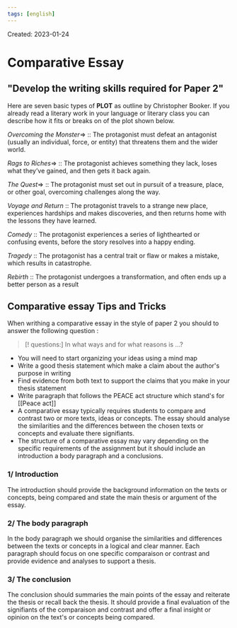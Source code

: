 ```yaml
---
tags: [english] 
---
```

Created: 2023-01-24

# Comparative Essay
## "Develop the writing skills required for Paper 2"
Here are seven basic types of **PLOT** as outline by Christopher Booker. If you already read a literary work in your language or literary class you can describe how it fits or breaks on of the plot shown below.

*Overcoming the Monster*=> :: The protagonist must defeat an antagonist (usually an individual, force, or entity) that threatens them and the wider world. 
<!--SR:!2023-01-24,1,230-->

*Rags to Riches*=> :: The protagonist achieves something they lack, loses what they’ve gained, and then gets it back again. 
<!--SR:!2023-01-24,1,230-->

*The Quest*=> :: The protagonist must set out in pursuit of a treasure, place, or other goal, overcoming challenges along the way. 
<!--SR:!2023-01-26,3,250-->

*Voyage and Return* :: The protagonist travels to a strange new place, experiences hardships and makes discoveries, and then returns home with the lessons they have learned. 
<!--SR:!2023-01-26,3,250-->

*Comedy* :: The protagonist experiences a series of lighthearted or confusing events, before the story resolves into a happy ending. 
<!--SR:!2023-01-26,3,250-->

*Tragedy* :: The protagonist has a central trait or flaw or makes a mistake, which results in catastrophe. 
<!--SR:!2023-01-26,3,250-->

*Rebirth* :: The protagonist undergoes a transformation, and often ends up a better person as a result
<!--SR:!2023-01-26,3,250-->

## Comparative essay Tips and Tricks
When writhing a comparative essay in the style of paper 2 you should to answer the following question :
>[! questions:]
>In what ways and for what reasons is ...?

- You will need to start organizing your ideas using a mind map
- Write a good thesis statement which make a claim about the author's purpose in writing
- Find evidence from both text to support the claims that you make in your thesis statement
- Write paragraph that follows the PEACE act structure which stand's for [[Peace act]] 
- A comparative essay typically requires students to compare and contrast two or more texts, ideas or concepts. The essay should analyse the similarities and the differences between the chosen texts or concepts and evaluate there signifiants. 
- The structure of a comparative essay may vary depending on the specific requirements of the assignment but it should include an introduction a body paragraph and a conclusions. 

### 1/ Introduction
The introduction should provide the background information on the texts or concepts, being compared and state the main thesis or argument of the essay.

### 2/ The body paragraph
In the body paragraph we should organise the similarities and differences between the texts or concepts in a logical and clear manner. Each paragraph should focus on one specific comparaison or contrast and provide evidence and analyses to support a thesis. 

### 3/ The conclusion
The conclusion should summaries the main points of the essay and reiterate the thesis or recall back the thesis. It should provide a final evaluation of the signifiants of the comparaison and contrast and offer a final insight or opinion on the text's or concepts being compared. 
